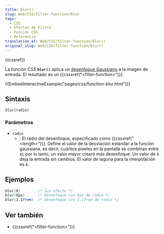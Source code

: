 ```yaml
---
title: blur()
slug: Web/CSS/filter-function/blur
tags:
  - CSS
  - Efectos de Filtro
  - Función CSS
  - Referencia
translation_of: Web/CSS/filter-function/blur()
original_slug: Web/CSS/filter-function/blur()
---
```

{{cssref}}

La función CSS **`blur()`** aplica un [desenfoque Gaussiano](https://en.wikipedia.org/wiki/Gaussian_blur) a la imagen de entrada. El resultado es un {{cssxref("&lt;filter-function&gt;")}}.

{{EmbedInteractiveExample("pages/css/function-blur.html")}}

## Sintaxis

```
blur(radio)
```

### Parámetros

- `radio`
  - : El radio del desenfoque, especificado como {{cssxref("&lt;length&gt;")}}. Define el valor de la desviación estándar a la función gaussiana, es decir, cuántos píxeles en la pantalla se combinan entre sí; por lo tanto, un valor mayor creará más desenfoque. Un valor de `0` deja la entrada sin cambios. El valor de laguna para la interpolación es `0`.

## Ejemplos

```css
blur(0)        /* Sin efecto */
blur(8px)      /* Desenfoque con 8px de radio */
blur(1.17rem)  /* Desenfoque con 1.17rem de radio */
```

## Ver también

- {{cssxref("&lt;filter-function&gt;")}}

